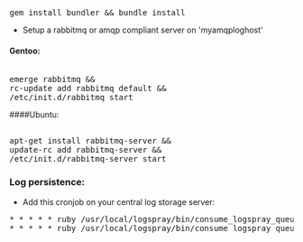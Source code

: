 <pre> 
gem install bundler && bundle install 
</pre>
- Setup a rabbitmq or amqp compliant server on 'myamqploghost'

#### Gentoo:

<pre> 
emerge rabbitmq && 
rc-update add rabbitmq default && 
/etc/init.d/rabbitmq start 
</pre>

####Ubuntu:
<pre> 
apt-get install rabbitmq-server &&
update-rc add rabbitmq-server && 
/etc/init.d/rabbitmq-server start
</pre>

### Log persistence:
- Add this cronjob on your central log storage server:

<pre>
* * * * * ruby /usr/local/logspray/bin/consume_logspray_queue.rb --host=myamqploghost --queue=apache_access_log --logfile=/var/log/logspray/apache_access_log/apache_access_log_`date +%Y%m%d`.log
* * * * * ruby /usr/local/logspray/bin/consume_logspray_queue.rb --host=myamqploghost --queue=apache_error_log --logfile=/var/log/logspray/apache_error_log/apache_error_log_`date +%Y%m%d`.log
</pre>


